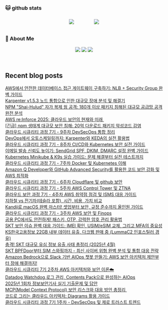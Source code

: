 

###  🐱 github stats  

<div id="main" align="center">
    <img src="https://github-readme-stats.vercel.app/api?username=peterica&count_private=true&show_icons=true&theme=radical"
        style="height: auto; margin-left: 20px; margin-right: 20px; padding: 10px;"/>
    <img src="https://github-readme-stats.vercel.app/api/top-langs/?username=peterica&layout=compact"   
        style="height: auto; margin-left: 20px; margin-right: 20px; padding: 10px;"/>
</div>

###  💁 About Me  
<p align="center">
    <a href="https://twodragon.tistory.com/"><img src="https://img.shields.io/badge/Blog-FF5722?style=flat-square&logo=Blogger&logoColor=white"/></a>
    <a href="https://2twodragon.com/"><img src="https://img.shields.io/badge/Blog-FF5722?style=flat-square&logo=Blogger&logoColor=white"/></a>
    <a href="mailto:twodragon114@gmail.com"><img src="https://img.shields.io/badge/Gmail-d14836?style=flat-square&logo=Gmail&logoColor=white&link=ilovefran.ofm@gmail.com"/></a>
</p>

<br>

## Recent blog posts
<a href ="http://twodragon.tistory.com/696"> AWS에서 안전한 데이터베이스 접근 게이트웨이 구축하기: NLB + Security Group 완벽 가이드 </a> <br><a href ="http://twodragon.tistory.com/695"> Karpenter v1.5.3 노드 통합으로 인한 대규모 장애 분석 및 해결기 </a> <br><a href ="http://twodragon.tistory.com/694"> NPM &quot;Shai-Hulud&quot; 자가 복제 웜 공격: 180개 이상 패키지 침해된 대규모 공급망 공격 완전 분석 </a> <br><a href ="http://twodragon.tistory.com/693"> AWS re:Inforce 2025: 클라우드 보안의 현재와 미래  ️ </a> <br><a href ="http://twodragon.tistory.com/692"> [긴급] npm 생태계 대규모 보안 침해: 20억 다운로드 패키지 악성코드 감염 </a> <br><a href ="http://twodragon.tistory.com/691"> 클라우드 시큐리티 과정 7기 - 9주차 DevSecOps 통합 정리 </a> <br><a href ="http://twodragon.tistory.com/690"> DevOps에서 오토스케일링까지: Karpenter와 KEDA의 실전 활용법 </a> <br><a href ="http://twodragon.tistory.com/689"> 클라우드 시큐리티 과정 7기 - 8주차 CI/CD와 Kubernetes 보안 실전 가이드 </a> <br><a href ="http://twodragon.tistory.com/688"> 이메일 발송 신뢰도 높이기: SendGrid SPF, DKIM, DMARC 설정 완벽 가이드 </a> <br><a href ="http://twodragon.tistory.com/687"> Kubernetes Minikube &amp; K9s 실습 가이드: 문제 해결부터 실전 테스트까지 </a> <br><a href ="http://twodragon.tistory.com/686"> 클라우드 시큐리티 과정 7기 - 7주차 Docker 및 Kubernetes 이해 </a> <br><a href ="http://twodragon.tistory.com/685"> Amazon Q Developer와 GitHub Advanced Security를 활용한 코드 보안 강화 및 AWS 최적화 </a> <br><a href ="http://twodragon.tistory.com/684"> 클라우드 시큐리티 과정 7기 - 6주차 Cloudflare 및 github 보안 </a> <br><a href ="http://twodragon.tistory.com/683"> 클라우드 시큐리티 과정 7기 - 5주차 AWS Control Tower 및 ZTNA </a> <br><a href ="http://twodragon.tistory.com/682"> 클라우드 보안 과정 7기 - 4주차 AWS 취약점 점검 및 ISMS 대응 가이드 </a> <br><a href ="http://twodragon.tistory.com/681"> 지하철 vs 전기차(테슬라 포함), 시간, 비용, 가치 비교 </a> <br><a href ="http://twodragon.tistory.com/680"> Kandji로 macOS 완벽 마스터! 셋업부터 보안, 규정 준수까지 올인원 가이드 </a> <br><a href ="http://twodragon.tistory.com/679"> 클라우드 시큐리티 과정 7기 - 3주차 AWS 보안 및 Finops </a> <br><a href ="http://twodragon.tistory.com/678"> 공용 PC에서도 안전하게!  패스키, OTP, 강력한 암호 관리 활용법 </a> <br><a href ="http://twodragon.tistory.com/677"> SKT 보안 이슈 완벽 대응 가이드: IMEI 확인, USIM/eSIM 교체, 그리고 MFA의 중요성 </a> <br><a href ="http://twodragon.tistory.com/676"> KS한국고용정보 22GB 내부 데이터 유출, 다크웹 판매 중 (LummaC2 인포스틸러 경유) </a> <br><a href ="http://twodragon.tistory.com/675"> 충격! SKT 대규모 유심 정보 유출 사태 총정리 (2025년 4월) </a> <br><a href ="http://twodragon.tistory.com/674"> SKT BPFDoor부터 SIM 스와핑까지 - 최신 사이버 위협 완벽 분석 및 통합 대응 전략 </a> <br><a href ="http://twodragon.tistory.com/673"> Amazon Bedrock으로 Slack 기반 AIOps 챗봇 만들기: AWS 보안 아키텍처 제안부터 장애 해결까지! </a> <br><a href ="http://twodragon.tistory.com/672"> 클라우드 시큐리티 7기 2주차 AWS 아키텍처와 보안 이론☁️ </a> <br><a href ="http://twodragon.tistory.com/671"> Datadog Watchdog,로그 관리, Contents Pack으로 완성하는 AIOps </a> <br><a href ="http://twodragon.tistory.com/670"> 2025년 1회차 정보보안기사 실기 기출문제 및 답안 </a> <br><a href ="http://twodragon.tistory.com/669"> MCP(Model Context Protocol) 보안 리스크와 대응 방안 총정리 ️ </a> <br><a href ="http://twodragon.tistory.com/668"> 코드로 그리는 클라우드 아키텍처: Diagrams 활용 가이드 </a> <br><a href ="http://twodragon.tistory.com/667"> 클라우드 시큐리티 과정 7기 1주차 - DevSecOps 및 제로 트러스트 트렌드 </a> <br>